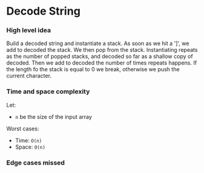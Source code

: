 # Decode String

### High level idea

Build a decoded string and instantiate a stack.  As soon as we hit a ']', we add to decoded the stack.  We then pop from the stack.  Instantiating repeats as the number of popped stacks, and decoded so far as a shallow copy of decoded.  Then we add to decoded the number of times repeats happens.  If the length fo the stack is equal to 0 we break, otherwise we push the current character.  

### Time and space complexity

Let: <br>

- `n` be the size of the input array <br>

Worst cases: <br>

- Time: `O(n)` <br>
- Space: `O(n)`

### Edge cases missed

